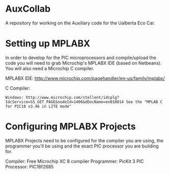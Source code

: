 # AuxCollab

A repository for working on the Auxiliary code for the Ualberta Eco Car.

# Setting up MPLABX

In order to develop for the PIC microprocessors and compile/upload the code you will need to grab Microchip's MPLABX IDE (based on Netbeans). You will also need a Microchip C compiler.

MPLABX IDE: http://www.microchip.com/pagehandler/en-us/family/mplabx/

C Compiler:

    Windows: http://www.microchip.com/stellent/idcplg?IdcService=SS_GET_PAGE&nodeId=1406&dDocName=en010014 See the "MPLAB C for PIC18 v3.46 in LITE mode"

# Configuring MPLABX Projects

MPLABX Projects need to be configured for the compiler you are using, the programmer you'll be using and the exact PIC processor you are building for.

Compiler: Free Microchip XC 8 compiler Programmer: PicKit 3 PIC Processor: PIC18f2685
